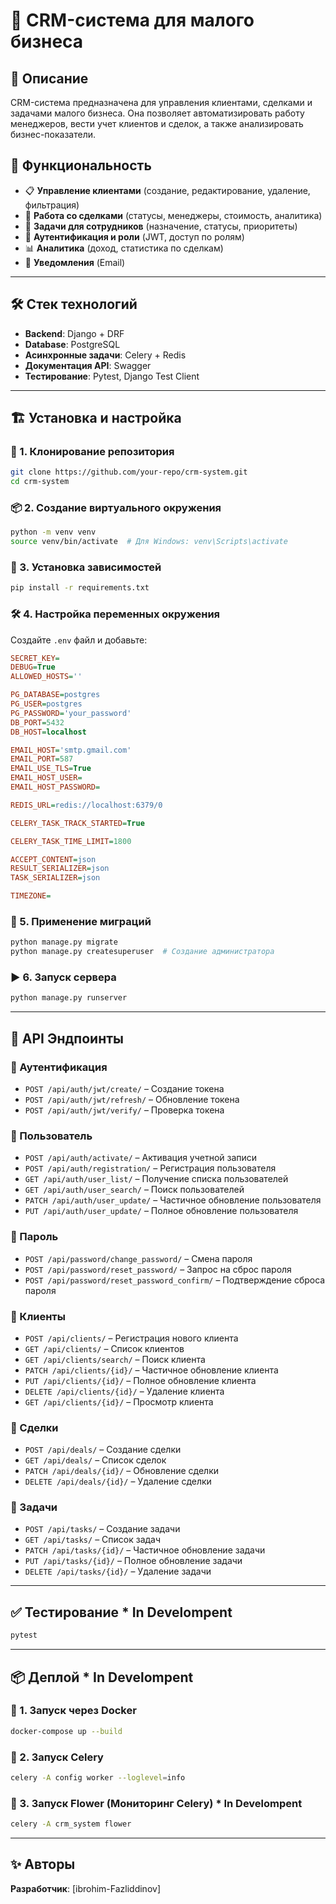 # 📌 CRM-система для малого бизнеса

## 📖 Описание
CRM-система предназначена для управления клиентами, сделками и задачами малого бизнеса. Она позволяет автоматизировать работу менеджеров, вести учет клиентов и сделок, а также анализировать бизнес-показатели.

## 🚀 Функциональность
- 📋 **Управление клиентами** (создание, редактирование, удаление, фильтрация)
- 🤝 **Работа со сделками** (статусы, менеджеры, стоимость, аналитика)
- 📅 **Задачи для сотрудников** (назначение, статусы, приоритеты)
- 🔐 **Аутентификация и роли** (JWT, доступ по ролям)
- 📊 **Аналитика** (доход, статистика по сделкам)
- 📩 **Уведомления** (Email)

---

## 🛠️ Стек технологий
- **Backend**: Django + DRF
- **Database**: PostgreSQL
- **Асинхронные задачи**: Celery + Redis
- **Документация API**: Swagger
- **Тестирование**: Pytest, Django Test Client

---

## 🏗️ Установка и настройка

### 🔧 1. Клонирование репозитория
```bash
git clone https://github.com/your-repo/crm-system.git
cd crm-system
```

### 📦 2. Создание виртуального окружения
```bash
python -m venv venv
source venv/bin/activate  # Для Windows: venv\Scripts\activate
```

### 📌 3. Установка зависимостей
```bash
pip install -r requirements.txt
```

### 🛠️ 4. Настройка переменных окружения
Создайте `.env` файл и добавьте:
```ini
SECRET_KEY=
DEBUG=True
ALLOWED_HOSTS=''

PG_DATABASE=postgres
PG_USER=postgres
PG_PASSWORD='your_password'
DB_PORT=5432
DB_HOST=localhost

EMAIL_HOST='smtp.gmail.com'
EMAIL_PORT=587
EMAIL_USE_TLS=True
EMAIL_HOST_USER=
EMAIL_HOST_PASSWORD=

REDIS_URL=redis://localhost:6379/0

CELERY_TASK_TRACK_STARTED=True

CELERY_TASK_TIME_LIMIT=1800

ACCEPT_CONTENT=json
RESULT_SERIALIZER=json
TASK_SERIALIZER=json

TIMEZONE=
```

### 🚀 5. Применение миграций
```bash
python manage.py migrate
python manage.py createsuperuser  # Создание администратора
```

### ▶️ 6. Запуск сервера
```bash
python manage.py runserver
```

---

## 🔗 API Эндпоинты

### 🔐 Аутентификация
- `POST /api/auth/jwt/create/` – Создание токена
- `POST /api/auth/jwt/refresh/` – Обновление токена
- `POST /api/auth/jwt/verify/` – Проверка токена

### 👤 Пользователь
- `POST /api/auth/activate/` – Активация учетной записи
- `POST /api/auth/registration/` – Регистрация пользователя
- `GET /api/auth/user_list/` – Получение списка пользователей
- `GET /api/auth/user_search/` – Поиск пользователей
- `PATCH /api/auth/user_update/` – Частичное обновление пользователя
- `PUT /api/auth/user_update/` – Полное обновление пользователя

### 🔐 Пароль
- `POST /api/password/change_password/` – Смена пароля
- `POST /api/password/reset_password/` – Запрос на сброс пароля
- `POST /api/password/reset_password_confirm/` – Подтверждение сброса пароля

### 👥 Клиенты
- `POST /api/clients/` – Регистрация нового клиента
- `GET /api/clients/` – Список клиентов
- `GET /api/clients/search/` – Поиск клиента
- `PATCH /api/clients/{id}/` – Частичное обновление клиента
- `PUT /api/clients/{id}/` – Полное обновление клиента
- `DELETE /api/clients/{id}/` – Удаление клиента
- `GET /api/clients/{id}/` – Просмотр клиента

### 🤝 Сделки
- `POST /api/deals/` – Создание сделки
- `GET /api/deals/` – Список сделок
- `PATCH /api/deals/{id}/` – Обновление сделки
- `DELETE /api/deals/{id}/` – Удаление сделки

### 📄 Задачи
- `POST /api/tasks/` – Создание задачи
- `GET /api/tasks/` – Список задач
- `PATCH /api/tasks/{id}/` – Частичное обновление задачи
- `PUT /api/tasks/{id}/` – Полное обновление задачи
- `DELETE /api/tasks/{id}/` – Удаление задачи


---

## ✅ Тестирование * In Develompent
```bash
pytest
```

---

## 📦 Деплой * In Develompent
### 📌 1. Запуск через Docker
```bash
docker-compose up --build
```

### 📌 2. Запуск Celery
```bash
celery -A config worker --loglevel=info
```

### 📌 3. Запуск Flower (Мониторинг Celery) * In Develompent
```bash
celery -A crm_system flower
```

---

## ✨ Авторы
**Разработчик**: [ibrohim-Fazliddinov]

